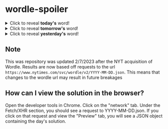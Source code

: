 # wordle-spoiler

<details>
  <summary>Click to reveal <b>today's</b> word!</summary>
  <br>
  <b> event </b>
</details>

<details>
  <summary>Click to reveal <b>tomorrow's</b> word!</summary>
  <br>
  <b> ready </b>
</details>

<details>
  <summary>Click to reveal <b>yesterday's</b> word!</summary>
  <br>
  <b> truly </b>
</details>

## Note
This was repository was updated 2/7/2023 after the NYT acquisition of Wordle. Results are now based off requests to the url `https://www.nytimes.com/svc/wordle/v2/YYYY-MM-DD.json`. This means that changes to the wordle url may result in future breakages

## How can I view the solution in the browser?
Open the developer tools in Chrome. Click on the "network" tab. Under the Fetch/XHR section, you should see a request to YYYY-MM-DD.json. If you click on that request and view the "Preview" tab, you will see a JSON object containing the day's solution.